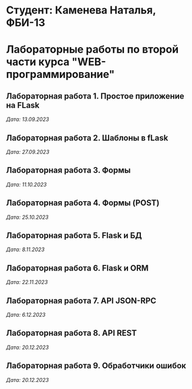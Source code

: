 # Студент: Каменева Наталья, ФБИ-13

# Лабораторные работы по второй части курса "WEB-программирование"

## Лабораторная работа 1. Простое приложение на FLask

*Дата: 13.09.2023*

## Лабораторная работа 2. Шаблоны в fLask

*Дата: 27.09.2023*

## Лабораторная работа 3. Формы

*Дата: 11.10.2023*

## Лабораторная работа 4. Формы (POST)

*Дата: 25.10.2023*

## Лабораторная работа 5. Flask и БД

*Дата: 8.11.2023*

## Лабораторная работа 6. Flask и ORM

*Дата: 22.11.2023*

## Лабораторная работа 7. API JSON-RPC

*Дата: 6.12.2023*

## Лабораторная работа 8. API REST

*Дата: 20.12.2023*

## Лабораторная работа 9. Обработчики ошибок

*Дата: 20.12.2023*